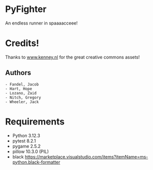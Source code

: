 # PyFighter

An endless runner in spaaaacceee!

# Credits!

Thanks to www.kenney.nl for the great creative commons assets!

## Authors

    - Fandel, Jacob
    - Hart, Hope
    - Lozano, Zaid
    - Nitch, Gregory
    - Wheeler, Jack

# Requirements

- Python 3.12.3
- pytest 8.2.1
- pygame 2.5.2
- pillow 10.3.0 (PIL)
- black https://marketplace.visualstudio.com/items?itemName=ms-python.black-formatter